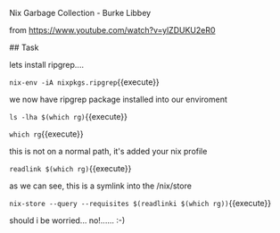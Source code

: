 Nix Garbage Collection - Burke Libbey 

from https://www.youtube.com/watch?v=ylZDUKU2eR0 



## Task

lets install ripgrep....

`nix-env -iA nixpkgs.ripgrep`{{execute}}

we now have ripgrep package installed into our enviroment

`ls -lha $(which rg)`{{execute}}

`which rg`{{execute}}

this is not on a normal path, it's added your nix profile 

`readlink $(which rg)`{{execute}}

as we can see, this is a symlink into the /nix/store

`nix-store --query --requisites $(readlinki $(which rg))`{{execute}}

should i be worried... no!......   :-)


